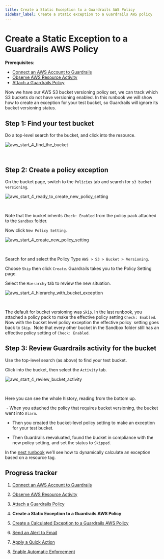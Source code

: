 ```yaml
---
title: Create a Static Exception to a Guardrails AWS Policy
sidebar_label: Create a static exception to a Guardrails AWS policy
---
```



# Create a Static Exception to a Guardrails AWS Policy

**Prerequisites**:   
  
- [Connect an AWS Account to Guardrails](/guardrails/docs/runbooks/getting-started-aws/connect-an-account/)
- [Observe AWS Resource Activity](/guardrails/docs/runbooks/getting-started-aws/observe-aws-activity/)
- [Attach a Guardrails Policy](/guardrails/docs/runbooks/getting-started-aws/attach-a-policy/)


Now we have our AWS S3 bucket versioning policy set, we can track which S3 buckets do not have versioning enabled. In this runbook we will show how to create an exception for your test bucket, so Guardrails will ignore its bucket versioning status.

## Step 1: Find your test bucket

Do a top-level search for the bucket, and click into the resource.
<p><img alt="aws_start_4_find_the_bucket" src="/images/docs/guardrails/runbooks/getting-started-aws/create-static-exception/aws-start-4-find-the-bucket.png"/></p><br/>

## Step 2: Create a policy exception

On the bucket page, switch to the `Policies` tab and search for `s3 bucket versioning`.
<p><img alt="aws_start_4_ready_to_create_new_policy_setting" src="/images/docs/guardrails/runbooks/getting-started-aws/create-static-exception/aws-start-4-ready-to-create-new-policy-setting.png"/></p><br/>

Note that the bucket inherits `Check: Enabled` from the policy pack attached to the `Sandbox` folder.  
  
Now click `New Policy Setting`.
<p><img alt="aws_start_4_create_new_policy_setting" src="/images/docs/guardrails/runbooks/getting-started-aws/create-static-exception/aws-start-4-create-new-policy-setting.png"/></p><br/>

Search for and select the Policy Type `AWS > S3 > Bucket > Versioning`.

  
Choose `Skip` then click `Create`. Guardrails takes you to the Policy Setting page.

Select the `Hierarchy` tab to review the new situation.
<p><img alt="aws_start_4_hierarchy_with_bucket_exception" src="/images/docs/guardrails/runbooks/getting-started-aws/create-static-exception/aws-start-4-hierarchy-with-bucket-exception.png"/></p><br/>  
  


The default for bucket versioning was `Skip`. In the last runbook, you attached a policy pack to make the effective policy setting `Check: Enabled`. Now with the bucket level policy exception the effective policy  setting goes back to `Skip`.  Note that every other bucket in the Sandbox folder still has an effective policy setting of `Check: Enabled`.  


## Step 3: Review Guardrails activity for the bucket

Use the top-level search (as above) to find your test bucket.

Click into the bucket, then select the `Activity` tab.
<p><img alt="aws_start_4_review_bucket_activity" src="/images/docs/guardrails/runbooks/getting-started-aws/create-static-exception/aws-start-4-review-bucket-activity.png"/></p><br/>

Here you can see the whole history, reading from the bottom up.

 - When you attached the policy that requires bucket versioning, the bucket went into `Alarm`.  
  
- Then you created the bucket-level policy setting to make an exception for your test bucket.  
  
- Then Guardrails reevaluated, found the bucket in compliance with the new policy setting, and set the status to `Skipped`.

  
In the [next runbook](/guardrails/docs/runbooks/getting-started-aws/create-calculated-exception) we’ll see how to dynamically calculate an exception based on a resource tag.


## Progress tracker

1. [Connect an AWS Account to Guardrails](/guardrails/docs/runbooks/getting-started-aws/connect-an-account/)

2. [Observe AWS Resource Activity](/guardrails/docs/runbooks/getting-started-aws/observe-aws-activity/)

3. [Attach a Guardrails Policy](/guardrails/docs/runbooks/getting-started-aws/attach-a-policy/)

4. **Create a Static Exception to a Guardrails AWS Policy**

5. [Create a Calculated Exception to a Guardrails AWS Policy](/guardrails/docs/runbooks/getting-started-aws/create-calculated-exception/)

6. [Send an Alert to Email](/guardrails/docs/runbooks/getting-started-aws/send-alert-to-email/)

7. [Apply a Quick Action](/guardrails/docs/runbooks/getting-started-aws/apply-quick-action/)

8. [Enable Automatic Enforcement](/guardrails/docs/runbooks/getting-started-aws/enable-enforcement/)
